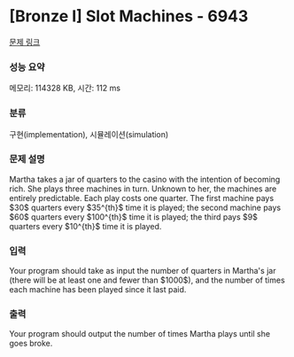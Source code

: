 # [Bronze I] Slot Machines - 6943 

[문제 링크](https://www.acmicpc.net/problem/6943) 

### 성능 요약

메모리: 114328 KB, 시간: 112 ms

### 분류

구현(implementation), 시뮬레이션(simulation)

### 문제 설명

<p>Martha takes a jar of quarters to the casino with the intention of becoming rich. She plays three machines in turn. Unknown to her, the machines are entirely predictable. Each play costs one quarter. The first machine pays $30$ quarters every $35^{th}$ time it is played; the second machine pays $60$ quarters every $100^{th}$ time it is played; the third pays $9$ quarters every $10^{th}$ time it is played.</p>

### 입력 

 <p>Your program should take as input the number of quarters in Martha's jar (there will be at least one and fewer than $1000$), and the number of times each machine has been played since it last paid.</p>

### 출력 

 <p>Your program should output the number of times Martha plays until she goes broke.</p>

